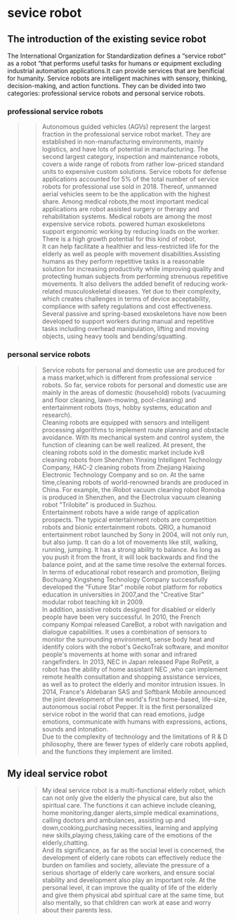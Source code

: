 # sevice robot<br>
## The introduction of the existing sevice robot<br>
  The International Organization for Standardization defines a “service robot” as a robot “that performs useful tasks for humans or equipment excluding industrial automation applications.It can provide services that are benificial for humanity. Service robots are intelligent machines with sensory, thinking, decision-making, and action functions. They can be divided into two categories: professional service robots and personal service robots.<br>
  
### professional service robots<br>
>>Autonomous guided vehicles (AGVs) represent the largest fraction in the professional service robot market. They are established in non-manufacturing environments, mainly logistics, and have lots of potential in manufacturing. The second largest category, inspection and maintenance robots, covers a wide range of robots from rather low-priced standard units to expensive custom solutions. Service robots for defense applications accounted for 5% of the total number of service robots for professional use sold in 2018. Thereof, unmanned aerial vehicles seem to be the application with the highest share. Among medical robots,the most important medical applications are robot assisted surgery or therapy and rehabilitation systems. Medical robots are among the most expensive service robots. powered human exoskeletons support ergonomic working by reducing loads on the worker. There is a high growth potential for this kind of robot.<br>
>>It can help facilitate a healthier and less-restricted life for the elderly as well as people with movement disabilities.Assisting humans as they perform repetitive tasks is a reasonable solution for increasing productivity while improving quality and protecting human subjects from performing strenuous repetitive movements. It also delivers the added benefit of reducing work-related musculoskeletal diseases. Yet due to their complexity, which creates challenges in terms of device acceptability, compliance with safety regulations and cost effectiveness. Several passive and spring-based exoskeletons have now been developed to support workers during manual and repetitive tasks including overhead manipulation, lifting and moving objects, using heavy tools and bending/squatting.<br>

### personal service robots<br>
>>Service robots for personal and domestic use are produced for a mass market,which is different from professional service robots. So far, service robots for personal and domestic use are mainly in the areas of domestic (household) robots (vacuuming and floor cleaning, lawn-mowing, pool-cleaning) and entertainment robots (toys, hobby systems, education and research). <br>
>>Cleaning robots are equipped with sensors and intelligent processing algorithms to implement route planning and obstacle avoidance. With its mechanical system and control system, the function of cleaning can be well realized. At present, the cleaning robots sold in the domestic market include kv8 cleaning robots from Shenzhen Yinxing Intelligent Technology Company, HAC-2 cleaning robots from Zhejiang Haixing Electronic Technology Company and so on. At the same time,cleaning robots of world-renowned brands are produced in China. For example, the iRobot vacuum cleaning robot Romoba is produced in Shenzhen, and the Electrolux vacuum cleaning robot "Trilobite" is produced in Suzhou.<br>
>>Entertainment robots have a wide range of application prospects. The typical entertainment robots are competition robots and bionic entertainment robots. QRIO, a humanoid entertainment robot launched by Sony in 2004, will not only run, but also jump. It can do a lot of movements like still, walking, running, jumping. It has a strong ability to balance. As long as you push it from the front, it will look backwards and find the balance point, and at the same time resolve the external forces.<br>
>>In terms of educational robot research and promotion, Beijing Bochuang Xingsheng Technology Company successfully developed the "Future Star" mobile robot platform for robotics education in universities in 2007,and the "Creative Star" modular robot teaching kit in 2009.<br>
>>In addition, assistive robots designed for disabled or elderly people have been very successful. In 2010, the French company Kompai released CareBot, a robot with navigation and dialogue capabilities. It uses a combination of sensors to monitor the surrounding environment, sense body heat and identify colors with the robot's GeckoTrak software, and monitor people's movements at home with sonar and infrared rangefinders. In 2013, NEC in Japan released Pape RoPetit, a robot has the ability of home assistant NEC ,who can implement remote health consultation and shopping assistance services, as well as to protect the elderly and monitor intrusion issues. In 2014, France's Aldebaran SAS and Softbank Mobile announced the joint development of the world's first home-based, life-size, autonomous social robot Pepper. It is the first personalized service robot in the world that can read emotions, judge emotions, communicate with humans with expressions, actions, sounds and intonation.<br>
>>Due to the complexity of technology and the limitations of R & D philosophy, there are fewer types of elderly care robots applied, and the functions they implement are limited.<br>
  
## My ideal service robot
>>My ideal service robot is a multi-functional elderly robot, which can not only give the elderly the physical care, but also the spiritual care. The functions it can achieve include cleaning, home monitoring,danger alerts,simple medical examinations, calling doctors and ambulances, assisting up and down,cooking,purchasing necessities, learning and applying new skills,playing chess,taking care of the emotions of the elderly,chatting.<br>
>>And its significance, as far as the social level is concerned, the development of elderly care robots can effectively reduce the burden on families and society, alleviate the pressure of a serious shortage of elderly care workers, and ensure social stability and development also play an important role. At the personal level, it can improve the quality of life of the elderly and give them physical abd spiritual care at the same time, but also mentally, so that children can work at ease and worry about their parents less.<br>
